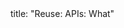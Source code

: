 <frontmatter>
title: "Reuse: APIs: What"
</frontmatter>

<include src="index-body.md" boilerplate />
